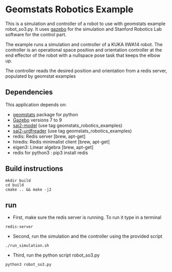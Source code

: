 # Geomstats Robotics Example

This is a simulation and controller of a robot to use with geomstats example robot_so3.py.
It uses [gazebo](http://gazebosim.org/) for the simulation and Stanford Robotics Lab software for the control part.

The example runs a simulation and controller of a KUKA IIWA14 robot. The controller is an operational space position and orientation controller at the end effector of the robot with a nullspace pose task that keeps the elbow up.

The controller reads the desired position and orientation from a redis server, populated by geomstat examples

## Dependencies
This application depends on:

* [geomstats](https://github.com/xxxxxx/geomstats) package for python
* [Gazebo](http://gazebosim.org/) versions 7 to 9
* [sai2-model](https://github.com/manips-sai-org/sai2-model/tree/geomstats_robotics_examples) (use tag geomstats_robotics_examples)
* [sai2-urdfreader](https://github.com/manips-sai-org/sai2-urdfreader/tree/geomstats_robotics_examples) (use tag geomstats_robotics_examples)
* redis: Redis server [brew, apt-get]
* hiredis: Redis minimalist client [brew, apt-get]
* eigen3: Linear algebra [brew, apt-get]
* redis for python3 : pip3 install redis

## Build instructions
```
mkdir build
cd build
cmake .. && make -j2
```

## run
* First, make sure the redis server is running. To run it type in a terminal
```
redis-server
```
* Second, run the simulation and the controller using the provided script
```
./run_simulation.sh
```
* Third, run the python script robot_so3.py
```
python3 robot_so3.py
```
